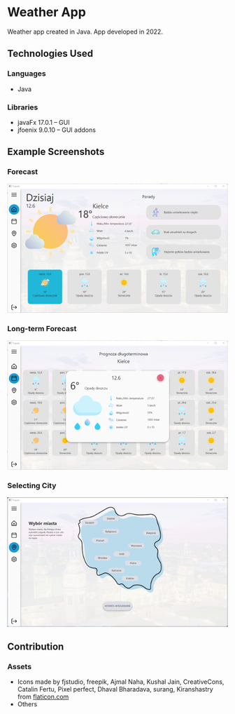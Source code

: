 # Weather App
Weather app created in Java. App developed in 2022.

## Technologies Used
### Languages
- Java
### Libraries
- javaFx 17.0.1 – GUI
- jfoenix 9.0.10 – GUI addons

## Example Screenshots
### Forecast
![Forecast](./Images/ss_fore.png)
### Long-term Forecast
![Long-term Forecast](./Images/ss_long.png)
### Selecting City
![Selecting City](./Images/ss_city.png)

## Contribution
### Assets
- Icons made by fjstudio, freepik, Ajmal Naha, Kushal Jain, CreativeCons, Catalin Fertu, Pixel perfect, Dhaval Bharadava, surang, Kiranshastry from [flaticon.com](flaticon.com)
- Others
